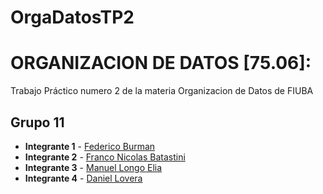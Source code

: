 # OrgaDatosTP2
# ORGANIZACION DE DATOS [75.06]: 

Trabajo Práctico numero 2 de la materia Organizacion de Datos de FIUBA

## Grupo 11

* **Integrante 1** - [Federico Burman](https://github.com/federicoburman)
* **Integrante 2** - [Franco Nicolas Batastini](https://github.com/Bata340)
* **Integrante 3** - [Manuel Longo Elia](https://github.com/manulon)
* **Integrante 4** - [Daniel Lovera](https://github.com/DanieLovera)
